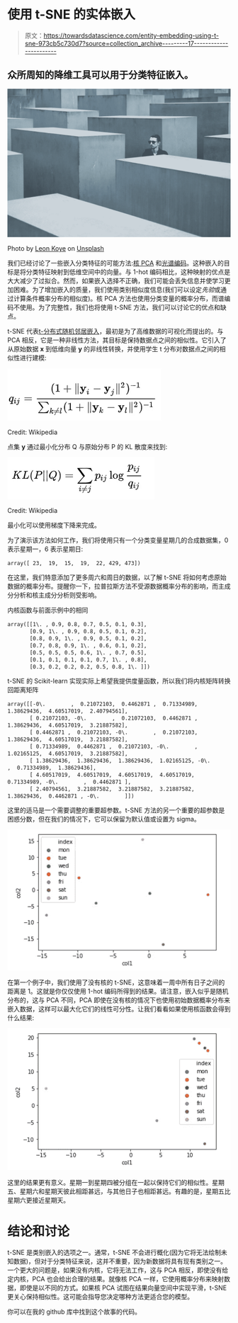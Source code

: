# 使用 t-SNE 的实体嵌入

> 原文：<https://towardsdatascience.com/entity-embedding-using-t-sne-973cb5c730d7?source=collection_archive---------17----------------------->

## 众所周知的降维工具可以用于分类特征嵌入。

![](img/3d99b60da35fc9b8e1a81c4d3c413e81.png)

Photo by [Leon Koye](https://unsplash.com/@leonkoye?utm_source=unsplash&utm_medium=referral&utm_content=creditCopyText) on [Unsplash](https://unsplash.com/search/photos/dimension?utm_source=unsplash&utm_medium=referral&utm_content=creditCopyText)

我们已经讨论了一些嵌入分类特征的可能方法:[核 PCA](/entity-embedding-using-pca-and-kernel-pca-798b8b2e8c2f) 和[光谱编码](/spectral-encoding-of-categorical-features-b4faebdf4a)。这种嵌入的目标是将分类特征映射到低维空间中的向量。与 1-hot 编码相比，这种映射的优点是大大减少了过拟合。然而，如果嵌入选择不正确，我们可能会丢失信息并使学习更加困难。为了增加嵌入的质量，我们使用类别相似度信息(我们可以设定*先验*或通过计算条件概率分布的相似度)。核 PCA 方法也使用分类变量的概率分布，而谱编码不使用。为了完整性，我们也将使用 t-SNE 方法，我们可以讨论它的优点和缺点。

t-SNE 代表[t-分布式随机邻居嵌入](https://en.wikipedia.org/wiki/T-distributed_stochastic_neighbor_embedding)，最初是为了高维数据的可视化而提出的。与 PCA 相反，它是一种非线性方法，其目标是保持数据点之间的相似性。它引入了从原始数据 **x** 到低维向量 **y** 的非线性转换，并使用学生 t 分布对数据点之间的相似性进行建模:

![](img/aa2a73be3a02eb03acc9dfc79e5c3c89.png)

Credit: Wikipedia

点集 **y** 通过最小化分布 Q 与原始分布 P 的 KL 散度来找到:

![](img/348522612550b01d2795b4c2c3609ae7.png)

Credit: Wikipedia

最小化可以使用梯度下降来完成。

为了演示该方法如何工作，我们将使用只有一个分类变量星期几的合成数据集，0 表示星期一，6 表示星期日:

```
array([ 23,  19,  15,  19,  22, 429, 473])
```

在这里，我们特意添加了更多周六和周日的数据，以了解 t-SNE 将如何考虑原始数据的概率分布。提醒你一下，拉普拉斯方法不受源数据概率分布的影响，而主成分分析和核主成分分析则受影响。

内核函数与前面示例中的相同

```
array([[1\. , 0.9, 0.8, 0.7, 0.5, 0.1, 0.3],
       [0.9, 1\. , 0.9, 0.8, 0.5, 0.1, 0.2],
       [0.8, 0.9, 1\. , 0.9, 0.5, 0.1, 0.2],
       [0.7, 0.8, 0.9, 1\. , 0.6, 0.1, 0.2],
       [0.5, 0.5, 0.5, 0.6, 1\. , 0.7, 0.5],
       [0.1, 0.1, 0.1, 0.1, 0.7, 1\. , 0.8],
       [0.3, 0.2, 0.2, 0.2, 0.5, 0.8, 1\. ]])
```

t-SNE 的 Scikit-learn 实现实际上希望我提供度量函数，所以我们将内核矩阵转换回距离矩阵

```
array([[-0\.        ,  0.21072103,  0.4462871 ,  0.71334989,  1.38629436,  4.60517019,  2.40794561],
       [ 0.21072103, -0\.        ,  0.21072103,  0.4462871 ,  1.38629436,  4.60517019,  3.21887582],
       [ 0.4462871 ,  0.21072103, -0\.        ,  0.21072103,  1.38629436,  4.60517019,  3.21887582],
       [ 0.71334989,  0.4462871 ,  0.21072103, -0\.        ,  1.02165125,  4.60517019,  3.21887582],
       [ 1.38629436,  1.38629436,  1.38629436,  1.02165125, -0\.        ,  0.71334989,  1.38629436],
       [ 4.60517019,  4.60517019,  4.60517019,  4.60517019,  0.71334989, -0\.        ,  0.4462871 ],
       [ 2.40794561,  3.21887582,  3.21887582,  3.21887582,  1.38629436,  0.4462871 , -0\.        ]])
```

这里的适马是一个需要调整的重要超参数。t-SNE 方法的另一个重要的超参数是困惑分数，但在我们的情况下，它可以保留为默认值或设置为 sigma。

![](img/3c680c694c909538bbd833e0e6ea04a9.png)

在第一个例子中，我们使用了没有核的 t-SNE，这意味着一周中所有日子之间的距离是 1。这就是你仅仅使用 1-hot 编码所得到的结果。请注意，嵌入似乎是随机分布的，这与 PCA 不同，PCA 即使在没有核的情况下也使用初始数据概率分布来嵌入数据，这样可以最大化它们的线性可分性。让我们看看如果使用核函数会得到什么结果:

![](img/99ec90659e4c98d1717058684a10e6ad.png)

这里的结果更有意义。星期一到星期四被分组在一起以保持它们的相似性。星期五、星期六和星期天彼此相距甚远，与其他日子也相距甚远。有趣的是，星期五比星期六更接近星期天。

# 结论和讨论

t-SNE 是类别嵌入的选项之一。通常，t-SNE 不会进行概化(因为它将无法绘制未知数据)，但对于分类特征来说，这并不重要，因为新数据将具有现有类别之一。一个更大的问题是，如果没有内核，它将无法工作，这与 PCA 相反，即使没有给定内核，PCA 也会给出合理的结果。就像核 PCA 一样，它使用概率分布来映射数据，即使是以不同的方式。如果核 PCA 试图在结果向量空间中实现平滑，t-SNE 更关心保持相似性。这可能会指导您决定哪种方法更适合您的模型。

你可以在我的 github 库中找到这个故事的代码。